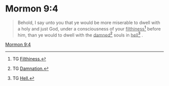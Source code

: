 # Mormon 9:4

> Behold, I say unto you that ye would be more miserable to dwell with a holy and just God, under a consciousness of your <u>filthiness</u>[^a] before him, than ye would to dwell with the <u>damned</u>[^b] souls in <u>hell</u>[^c] .

[Mormon 9:4](https://www.churchofjesuschrist.org/study/scriptures/bofm/morm/9?lang=eng&id=p4#p4)


[^a]: TG [Filthiness.](https://www.churchofjesuschrist.org/study/scriptures/tg/filthiness?lang=eng)
[^b]: TG [Damnation.](https://www.churchofjesuschrist.org/study/scriptures/tg/damnation?lang=eng)
[^c]: TG [Hell.](https://www.churchofjesuschrist.org/study/scriptures/tg/hell?lang=eng)
